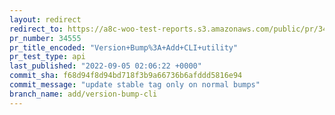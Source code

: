 ```yaml
---
layout: redirect
redirect_to: https://a8c-woo-test-reports.s3.amazonaws.com/public/pr/34555/api/index.html
pr_number: 34555
pr_title_encoded: "Version+Bump%3A+Add+CLI+utility"
pr_test_type: api
last_published: "2022-09-05 02:06:22 +0000"
commit_sha: f68d94f8d94bd718f3b9a66736b6afddd5816e94
commit_message: "update stable tag only on normal bumps"
branch_name: add/version-bump-cli
---
```

